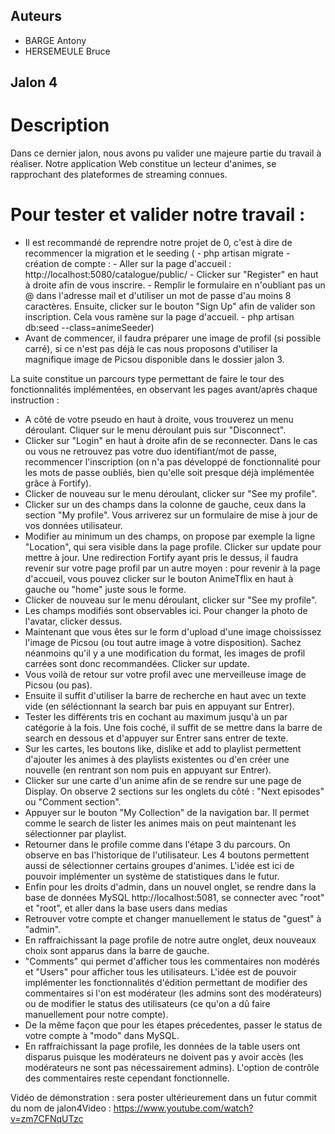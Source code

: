 ## Auteurs
- BARGE Antony
- HERSEMEULE Bruce

## Jalon 4

# Description
Dans ce dernier jalon, nous avons pu valider une majeure partie du travail à réaliser. 
Notre application Web constitue un lecteur d'animes, se rapprochant des plateformes de streaming connues.


# Pour tester et valider notre travail :
   - Il est recommandé de reprendre notre projet de 0, c'est à dire de recommencer la migration et le seeding (
         - php artisan migrate
         - création de compte : 
                  - Aller sur la page d'accueil : http://localhost:5080/catalogue/public/
                  - Clicker sur "Register" en haut à droite afin de vous inscrire.
                  - Remplir le formulaire en n'oubliant pas un @ dans l'adresse mail et d'utiliser un mot de passe d'au moins 8 caractères. Ensuite, clicker sur le bouton "Sign Up" afin de valider son inscription. Cela vous ramène sur la page d'accueil.
         - php artisan db:seed --class=animeSeeder)
   - Avant de commencer, il faudra préparer une image de profil (si possible carré), si ce n'est pas déjà le cas nous proposons d'utiliser la magnifique image de Picsou disponible dans le dossier jalon 3.

La suite constitue un parcours type permettant de faire le tour des fonctionnalités implémentées, en observant les pages avant/après chaque instruction :
   - A côté de votre pseudo en haut à droite, vous trouverez un menu déroulant. Cliquer sur le menu déroulant puis sur "Disconnect".
   - Clicker sur "Login" en haut à droite afin de se reconnecter. Dans le cas ou vous ne retrouvez pas votre duo identifiant/mot de passe, recommencer l'inscription (on n'a pas développé de fonctionnalité pour les mots de passe oubliés, bien qu'elle soit presque déjà implémentée grâce à Fortify).
   - Clicker de nouveau sur le menu déroulant, clicker sur "See my profile".
   - Clicker sur un des champs dans la colonne de gauche, ceux dans la section "My profile". Vous arriverez sur un formulaire de mise à jour de vos données utilisateur.
   - Modifier au minimum un des champs, on propose par exemple la ligne "Location", qui sera visible dans la page profile. Clicker sur update pour mettre à jour. Une redirection Fortify ayant pris le dessus, il faudra revenir sur votre page profil par un autre moyen : pour revenir à la page d'accueil, vous pouvez clicker sur le bouton AnimeTflix en haut à gauche ou "home" juste sous le forme.
   - Clicker de nouveau sur le menu déroulant, clicker sur "See my profile".
   - Les champs modifiés sont observables ici. Pour changer la photo de l'avatar, clicker dessus.
   - Maintenant que vous êtes sur le form d'upload d'une image choississez l'image de Picsou (ou tout autre image à votre disposition). Sachez néanmoins qu'il y a une modification du format, les images de profil carrées sont donc recommandées. Clicker sur update.
   - Vous voilà de retour sur votre profil avec une merveilleuse image de Picsou (ou pas).
   - Ensuite il suffit d'utiliser la barre de recherche en haut avec un texte vide (en séléctionnant la search bar puis en appuyant sur Entrer).
   - Tester les différents tris en cochant au maximum jusqu'à un par catégorie à la fois. Une fois coché, il suffit de se mettre dans la barre de search en dessous et d'appuyer sur Entrer sans entrer de texte.
   - Sur les cartes, les boutons like, dislike et add to playlist permettent d'ajouter les animes à des playlists existentes ou d'en créer une nouvelle (en rentrant son nom puis en appuyant sur Entrer).
   - Clicker sur une carte d'un anime afin de se rendre sur une page de Display. On observe 2 sections sur les onglets du côté : "Next episodes" ou "Comment section".
   - Appuyer sur le bouton "My Collection" de la navigation bar. Il permet comme le search de lister les animes mais on peut maintenant les sélectionner par playlist.
   - Retourner dans le profile comme dans l'étape 3 du parcours. On observe en bas l'historique de l'utilisateur. Les 4 boutons permettent aussi de sélectionner certains groupes d'animes. L'idée est ici de pouvoir implémenter un système de statistiques dans le futur.
   - Enfin pour les droits d'admin, dans un nouvel onglet, se rendre dans la base de données MySQL http://localhost:5081, se connecter avec "root" et "root", et aller dans la base users dans medias
   - Retrouver votre compte et changer manuellement le status de "guest" à "admin". 
   - En raffraichissant la page profile de notre autre onglet, deux nouveaux choix sont apparus dans la barre de gauche.
   - "Comments" qui permet d'afficher tous les commentaires non modérés et "Users" pour afficher tous les utilisateurs. L'idée est de pouvoir implémenter les fonctionnalités d'édition permettant de modifier des commentaires si l'on est modérateur (les admins sont des modérateurs) ou de modifier le status des utilisateurs (ce qu'on a dû faire manuellement pour notre compte).
   - De la même façon que pour les étapes précedentes, passer le status de votre compte à "modo" dans MySQL.
   - En raffraichissant la page profile, les données de la table users ont disparus puisque les modérateurs ne doivent pas y avoir accès (les modérateurs ne sont pas nécessairement admins). L'option de contrôle des commentaires reste cependant fonctionnelle.



Vidéo de démonstration : sera poster ultérieurement dans un futur commit du nom de jalon4Video : https://www.youtube.com/watch?v=zm7CFNqUTzc

